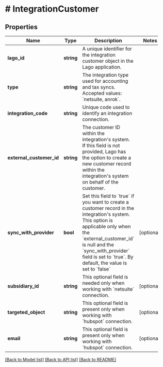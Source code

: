 # # IntegrationCustomer

## Properties

Name | Type | Description | Notes
------------ | ------------- | ------------- | -------------
**lago_id** | **string** | A unique identifier for the integration customer object in the Lago application. |
**type** | **string** | The integration type used for accounting and tax syncs. Accepted values: &#x60;netsuite, anrok&#x60;. |
**integration_code** | **string** | Unique code used to identify an integration connection. |
**external_customer_id** | **string** | The customer ID within the integration&#39;s system. If this field is not provided, Lago has the option to create a new customer record within the integration&#39;s system on behalf of the customer. |
**sync_with_provider** | **bool** | Set this field to &#x60;true&#x60; if you want to create a customer record in the integration&#39;s system. This option is applicable only when the &#x60;external_customer_id&#x60; is null and the &#x60;sync_with_provider&#x60; field is set to &#x60;true&#x60;. By default, the value is set to &#x60;false&#x60; | [optional]
**subsidiary_id** | **string** | This optional field is needed only when working with &#x60;netsuite&#x60; connection. | [optional]
**targeted_object** | **string** | This optional field is present only when working with &#x60;hubspot&#x60; connection. | [optional]
**email** | **string** | This optional field is present only when working with &#x60;hubspot&#x60; connection. | [optional]

[[Back to Model list]](../../README.md#models) [[Back to API list]](../../README.md#endpoints) [[Back to README]](../../README.md)
